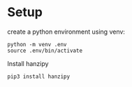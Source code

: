 # Setup

create a python environment using venv: 
```
python -m venv .env
source .env/bin/activate
```

Install hanzipy
``` 
pip3 install hanzipy
```
